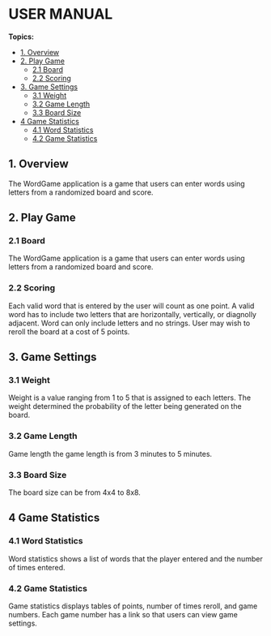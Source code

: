 # USER MANUAL

**Topics:**

* [1. Overview](#overview)
* [2. Play Game](#play-game)
    + [2.1 Board](#board)
    + [2.2 Scoring](#scoring)
* [3. Game Settings](#game-settings)
    + [3.1 Weight](#weight)
    + [3.2 Game Length](#game-length)
    + [3.3 Board Size](#board-size)
* [4 Game Statistics](#game-statistics)
    + [4.1 Word Statistics](#word-statistics)
    + [4.2 Game Statistics](#game-statistics)

## 1. Overview
The WordGame application is a game that users can enter words using letters from a randomized board and score. 

## 2. Play Game
### 2.1 Board
The WordGame application is a game that users can enter words using letters from a randomized board and score. 

### 2.2 Scoring
Each valid word that is entered by the user will count as one point. A valid word has to include two letters that are horizontally, vertically, or diagnolly adjacent. Word can only include letters and no strings. User may wish to reroll the board at a cost of 5 points. 

## 3. Game Settings
### 3.1 Weight
Weight is a value ranging from 1 to 5 that is assigned to each letters. The weight determined the probability of the letter being generated on the board. 

### 3.2 Game Length
Game length the game length is from 3 minutes to 5 minutes. 

### 3.3 Board Size
The board size can be from 4x4 to 8x8.

## 4 Game Statistics
### 4.1 Word Statistics
Word statistics shows a list of words that the player entered and the number of times entered.

### 4.2 Game Statistics
Game statistics displays tables of points, number of times reroll, and game numbers. 
Each game number has a link so that users can view game settings. 



